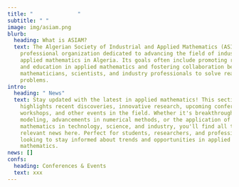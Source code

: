```yaml
---
title: "              "
subtitle: " "
image: img/asiam.png
blurb:
  heading: What is ASIAM?
  text: The Algerian Society of Industrial and Applied Mathematics (ASIAM) is a
    professional organization dedicated to advancing the field of industrial and
    applied mathematics in Algeria. Its goals often include promoting research
    and education in applied mathematics and fostering collaboration between
    mathematicians, scientists, and industry professionals to solve real-world
    problems.
intro:
  heading: " News"
  text: Stay updated with the latest in applied mathematics! This section
    highlights recent discoveries, innovative research, upcoming conferences,
    workshops, and other events in the field. Whether it's breakthroughs in
    modeling, advancements in numerical methods, or the application of
    mathematics in technology, science, and industry, you'll find all the
    relevant news here. Perfect for students, researchers, and professionals
    looking to stay informed about trends and opportunities in applied
    mathematics.
news: []
confs:
  heading: Conferences & Events
  text: xxx
---
```

